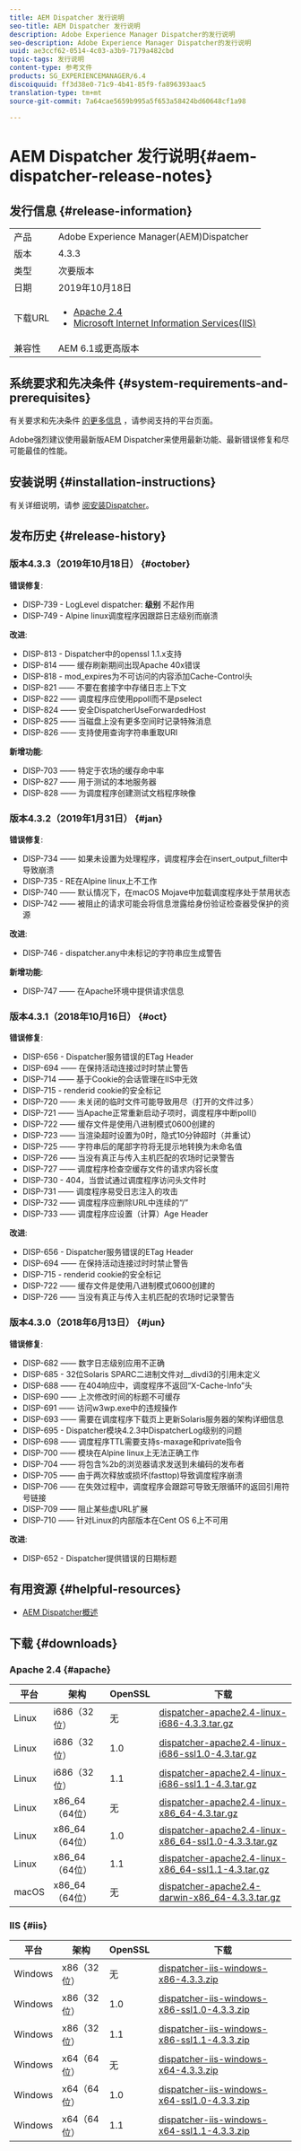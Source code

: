 ```yaml
---
title: AEM Dispatcher 发行说明
seo-title: AEM Dispatcher 发行说明
description: Adobe Experience Manager Dispatcher的发行说明
seo-description: Adobe Experience Manager Dispatcher的发行说明
uuid: ae3ccf62-0514-4c03-a3b9-7179a482cbd
topic-tags: 发行说明
content-type: 参考文件
products: SG_EXPERIENCEMANAGER/6.4
discoiquuid: ff3d38e0-71c9-4b41-85f9-fa896393aac5
translation-type: tm+mt
source-git-commit: 7a64cae5659b995a5f653a58424bd60648cf1a98

---
```



# AEM Dispatcher 发行说明{#aem-dispatcher-release-notes}

## 发行信息 {#release-information}

|  |  |
|--- |--- |
| 产品 | Adobe Experience Manager(AEM)Dispatcher |
| 版本 | 4.3.3 |
| 类型 | 次要版本 |
| 日期 | 2019年10月18日 |
| 下载URL | <ul><li>[Apache 2.4](release-notes.md#apache)</li><li>[Microsoft Internet Information Services(IIS)](release-notes.md#iis)</li></ul> |
| 兼容性 | AEM 6.1或更高版本 |

## 系统要求和先决条件 {#system-requirements-and-prerequisites}

有关要求和先决条件 [的更多信息](https://helpx.adobe.com/experience-manager/6-4/sites/deploying/using/technical-requirements.html) ，请参阅支持的平台页面。

Adobe强烈建议使用最新版AEM Dispatcher来使用最新功能、最新错误修复和尽可能最佳的性能。

## 安装说明 {#installation-instructions}

有关详细说明，请参 [阅安装Dispatcher](dispatcher-install.md)。

## 发布历史 {#release-history}

### 版本4.3.3（2019年10月18日） {#october}

**错误修复**:

* DISP-739 - LogLevel dispatcher: **级别** 不起作用
* DISP-749 - Alpine linux调度程序因跟踪日志级别而崩溃

**改进**:

* DISP-813 - Dispatcher中的openssl 1.1.x支持
* DISP-814 —— 缓存刷新期间出现Apache 40x错误
* DISP-818 - mod_expires为不可访问的内容添加Cache-Control头
* DISP-821 —— 不要在套接字中存储日志上下文
* DISP-822 —— 调度程序应使用ppoll而不是pselect
* DISP-824 —— 安全DispatcherUseForwardedHost
* DISP-825 —— 当磁盘上没有更多空间时记录特殊消息
* DISP-826 —— 支持使用查询字符串重取URI

**新增功能**:

* DISP-703 —— 特定于农场的缓存命中率
* DISP-827 —— 用于测试的本地服务器
* DISP-828 —— 为调度程序创建测试文档程序映像

### 版本4.3.2（2019年1月31日） {#jan}

**错误修复**:

* DISP-734 —— 如果未设置为处理程序，调度程序会在insert_output_filter中导致崩溃
* DISP-735 - RE在Alpine linux上不工作
* DISP-740 —— 默认情况下，在macOS Mojave中加载调度程序处于禁用状态
* DISP-742 —— 被阻止的请求可能会将信息泄露给身份验证检查器受保护的资源

**改进**:

* DISP-746 - dispatcher.any中未标记的字符串应生成警告

**新增功能**:

* DISP-747 —— 在Apache环境中提供请求信息

### 版本4.3.1（2018年10月16日） {#oct}

**错误修复**:

* DISP-656 - Dispatcher服务错误的ETag Header
* DISP-694 —— 在保持活动连接过时时禁止警告
* DISP-714 —— 基于Cookie的会话管理在IIS中无效
* DISP-715 - renderid cookie的安全标记
* DISP-720 —— 未关闭的临时文件可能导致用尽（打开的文件过多）
* DISP-721 —— 当Apache正常重新启动子项时，调度程序中断poll()
* DISP-722 —— 缓存文件是使用八进制模式0600创建的
* DISP-723 —— 当渲染超时设置为0时，隐式10分钟超时（并重试）
* DISP-725 —— 字符串后的尾部字符将无提示地转换为未命名值
* DISP-726 —— 当没有真正与传入主机匹配的农场时记录警告
* DISP-727 —— 调度程序检查空缓存文件的请求内容长度
* DISP-730 - 404，当尝试通过调度程序访问头文件时
* DISP-731 —— 调度程序易受日志注入的攻击
* DISP-732 —— 调度程序应删除URL中连续的“/”
* DISP-733 —— 调度程序应设置（计算）Age Header

**改进**:

* DISP-656 - Dispatcher服务错误的ETag Header
* DISP-694 —— 在保持活动连接过时时禁止警告
* DISP-715 - renderid cookie的安全标记
* DISP-722 —— 缓存文件是使用八进制模式0600创建的
* DISP-726 —— 当没有真正与传入主机匹配的农场时记录警告

### 版本4.3.0（2018年6月13日） {#jun}

**错误修复**:

* DISP-682 —— 数字日志级别应用不正确
* DISP-685 - 32位Solaris SPARC二进制文件对__divdi3的引用未定义
* DISP-688 —— 在404响应中，调度程序不返回“X-Cache-Info”头
* DISP-690 —— 上次修改时间的标题不可缓存
* DISP-691 —— 访问w3wp.exe中的违规操作
* DISP-693 —— 需要在调度程序下载页上更新Solaris服务器的架构详细信息
* DISP-695 - Dispatcher模块4.2.3中DispatcherLog级别的问题
* DISP-698 —— 调度程序TTL需要支持s-maxage和private指令
* DISP-700 —— 模块在Alpine linux上无法正确工作
* DISP-704 —— 将包含%2b的浏览器请求发送到未编码的发布者
* DISP-705 —— 由于两次释放或损坏(fasttop)导致调度程序崩溃
* DISP-706 —— 在失效过程中，调度程序会跟踪可导致无限循环的返回引用符号链接
* DISP-709 —— 阻止某些虚URL扩展
* DISP-710 —— 针对Linux的内部版本在Cent OS 6上不可用

**改进**:

* DISP-652 - Dispatcher提供错误的日期标题

## 有用资源 {#helpful-resources}

* [AEM Dispatcher概述](dispatcher.md)

## 下载 {#downloads}

### Apache 2.4 {#apache}

| 平台 | 架构 | OpenSSL | 下载 |
|---|---|---|---|
| Linux | i686（32位） | 无 | [dispatcher-apache2.4-linux-i686-4.3.3.tar.gz](https://download.macromedia.com/dispatcher/download/dispatcher-apache2.4-linux-i686-4.3.3.tar.gz) |
| Linux | i686（32位） | 1.0 | [dispatcher-apache2.4-linux-i686-ssl1.0-4.3.tar.gz](https://download.macromedia.com/dispatcher/download/dispatcher-apache2.4-linux-i686-ssl1.0-4.3.3.tar.gz) |
| Linux | i686（32位） | 1.1 | [dispatcher-apache2.4-linux-i686-ssl1.1-4.3.tar.gz](https://download.macromedia.com/dispatcher/download/dispatcher-apache2.4-linux-i686-ssl1.1-4.3.3.tar.gz) |
| Linux | x86_64（64位） | 无 | [dispatcher-apache2.4-linux-x86_64-4.3.tar.gz](https://download.macromedia.com/dispatcher/download/dispatcher-apache2.4-linux-x86_64-4.3.3.tar.gz) |
| Linux | x86_64（64位） | 1.0 | [dispatcher-apache2.4-linux-x86_64-ssl1.0-4.3.3.tar.gz](https://download.macromedia.com/dispatcher/download/dispatcher-apache2.4-linux-x86_64-ssl1.0-4.3.3.tar.gz) |
| Linux | x86_64（64位） | 1.1 | [dispatcher-apache2.4-linux-x86_64-ssl1.1-4.3.tar.gz](https://download.macromedia.com/dispatcher/download/dispatcher-apache2.4-linux-x86_64-ssl1.1-4.3.3.tar.gz) |
| macOS | x86_64（64位） | 无 | [dispatcher-apache2.4-darwin-x86_64-4.3.3.tar.gz](https://download.macromedia.com/dispatcher/download/dispatcher-apache2.4-darwin-x86_64-4.3.3.tar.gz) |

### IIS {#iis}

| 平台 | 架构 | OpenSSL | 下载 |
|---|---|---|---|
| Windows | x86（32位） | 无 | [dispatcher-iis-windows-x86-4.3.3.zip](https://download.macromedia.com/dispatcher/download/dispatcher-iis-windows-x86-4.3.3.zip) |
| Windows | x86（32位） | 1.0 | [dispatcher-iis-windows-x86-ssl1.0-4.3.3.zip](https://download.macromedia.com/dispatcher/download/dispatcher-iis-windows-x86-ssl1.0-4.3.3.zip) |
| Windows | x86（32位） | 1.1 | [dispatcher-iis-windows-x86-ssl1.1-4.3.3.zip](https://download.macromedia.com/dispatcher/download/dispatcher-iis-windows-x86-ssl1.1-4.3.3.zip) |
| Windows | x64（64位） | 无 | [dispatcher-iis-windows-x64-4.3.3.zip](https://download.macromedia.com/dispatcher/download/dispatcher-iis-windows-x64-4.3.3.zip) |
| Windows | x64（64位） | 1.0 | [dispatcher-iis-windows-x64-ssl1.0-4.3.3.zip](https://download.macromedia.com/dispatcher/download/dispatcher-iis-windows-x64-ssl1.0-4.3.3.zip) |
| Windows | x64（64位） | 1.1 | [dispatcher-iis-windows-x64-ssl1.1-4.3.3.zip](https://download.macromedia.com/dispatcher/download/dispatcher-iis-windows-x64-ssl1.1-4.3.3.zip) |
